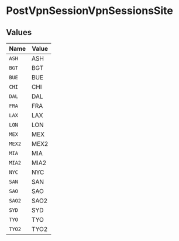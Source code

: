 # PostVpnSessionVpnSessionsSite


## Values

| Name   | Value  |
| ------ | ------ |
| `ASH`  | ASH    |
| `BGT`  | BGT    |
| `BUE`  | BUE    |
| `CHI`  | CHI    |
| `DAL`  | DAL    |
| `FRA`  | FRA    |
| `LAX`  | LAX    |
| `LON`  | LON    |
| `MEX`  | MEX    |
| `MEX2` | MEX2   |
| `MIA`  | MIA    |
| `MIA2` | MIA2   |
| `NYC`  | NYC    |
| `SAN`  | SAN    |
| `SAO`  | SAO    |
| `SAO2` | SAO2   |
| `SYD`  | SYD    |
| `TYO`  | TYO    |
| `TYO2` | TYO2   |